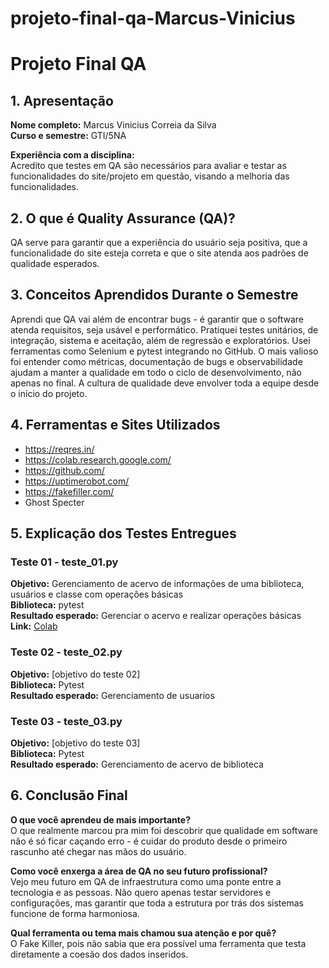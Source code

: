 # projeto-final-qa-Marcus-Vinicius
# Projeto Final QA

## 1. Apresentação
**Nome completo:** Marcus Vinicius Correia da Silva  
**Curso e semestre:** GTI/5NA  

**Experiência com a disciplina:**  
Acredito que testes em QA são necessários para avaliar e testar as funcionalidades do site/projeto em questão, visando a melhoria das funcionalidades.

## 2. O que é Quality Assurance (QA)?
QA serve para garantir que a experiência do usuário seja positiva, que a funcionalidade do site esteja correta e que o site atenda aos padrões de qualidade esperados.

## 3. Conceitos Aprendidos Durante o Semestre
Aprendi que QA vai além de encontrar bugs - é garantir que o software atenda requisitos, seja usável e performático. Pratiquei testes unitários, de integração, sistema e aceitação, além de regressão e exploratórios. Usei ferramentas como Selenium e pytest integrando no GitHub. O mais valioso foi entender como métricas, documentação de bugs e observabilidade ajudam a manter a qualidade em todo o ciclo de desenvolvimento, não apenas no final. A cultura de qualidade deve envolver toda a equipe desde o início do projeto.

## 4. Ferramentas e Sites Utilizados
- https://reqres.in/
- https://colab.research.google.com/
- https://github.com/
- https://uptimerobot.com/
- https://fakefiller.com/
- Ghost Specter

## 5. Explicação dos Testes Entregues
### Teste 01 - teste_01.py
**Objetivo:** Gerenciamento de acervo de informações de uma biblioteca, usuários e classe com operações básicas  
**Biblioteca:** pytest  
**Resultado esperado:** Gerenciar o acervo e realizar operações básicas  
**Link:** [Colab](https://colab.research.google.com/drive/1cDljBxnc-2H01ny8oRC163KOJPTEJ-Vx#scrollTo=oWutx1kymtuc)

### Teste 02 - teste_02.py
**Objetivo:** [objetivo do teste 02]  
**Biblioteca:** Pytest   
**Resultado esperado:** Gerenciamento de usuarios  

### Teste 03 - teste_03.py
**Objetivo:** [objetivo do teste 03]  
**Biblioteca:** Pytest  
**Resultado esperado:** Gerenciamento de acervo de biblioteca 

## 6. Conclusão Final
**O que você aprendeu de mais importante?**  
O que realmente marcou pra mim foi descobrir que qualidade em software não é só ficar caçando erro - é cuidar do produto desde o primeiro rascunho até chegar nas mãos do usuário.

**Como você enxerga a área de QA no seu futuro profissional?**  
Vejo meu futuro em QA de infraestrutura como uma ponte entre a tecnologia e as pessoas. Não quero apenas testar servidores e configurações, mas garantir que toda a estrutura por trás dos sistemas funcione de forma harmoniosa.

**Qual ferramenta ou tema mais chamou sua atenção e por quê?**  
O Fake Killer, pois não sabia que era possível uma ferramenta que testa diretamente a coesão dos dados inseridos.
